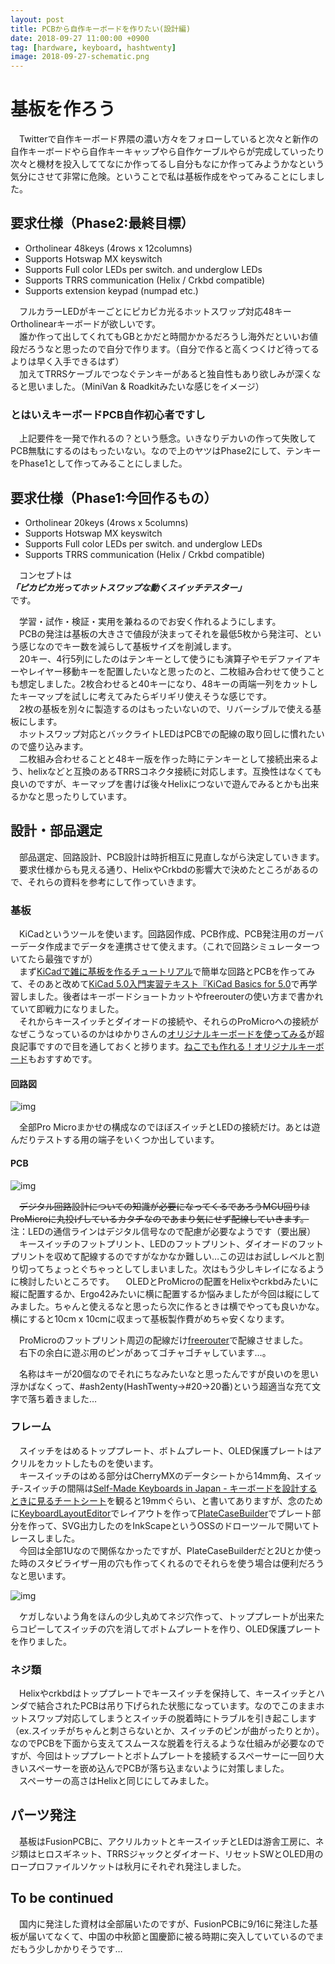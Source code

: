 ```yaml
---
layout: post
title: PCBから自作キーボードを作りたい(設計編)
date: 2018-09-27 11:00:00 +0900
tag: [hardware, keyboard, hashtwenty]
image: 2018-09-27-schematic.png
---
```


# 基板を作ろう

　Twitterで自作キーボード界隈の濃い方々をフォローしていると次々と新作の自作キーボードやら自作キーキャップやら自作ケーブルやらが完成していったり次々と機材を投入しててなにか作ってるし自分もなにか作ってみようかなという気分にさせて非常に危険。ということで私は基板作成をやってみることにしました。

## 要求仕様（Phase2:最終目標）

* Ortholinear 48keys (4rows x 12columns)
* Supports Hotswap MX keyswitch
* Supports Full color LEDs per switch. and underglow LEDs
* Supports TRRS communication (Helix / Crkbd compatible)
* Supports extension keypad (numpad etc.)

　フルカラーLEDがキーごとにピカピカ光るホットスワップ対応48キーOrtholinearキーボードが欲しいです。  
　誰か作って出してくれてもGBとかだと時間かかるだろうし海外だといいお値段だろうなと思ったので自分で作ります。（自分で作ると高くつくけど待ってるよりは早く入手できるはず）  
　加えてTRRSケーブルでつなぐテンキーがあると独自性もあり欲しみが深くなると思いました。（MiniVan & Roadkitみたいな感じをイメージ）  

### とはいえキーボードPCB自作初心者ですし

　上記要件を一発で作れるの？という懸念。いきなりデカいの作って失敗してPCB無駄にするのはもったいない。なので上のヤツはPhase2にして、テンキーをPhase1として作ってみることにしました。  

## 要求仕様（Phase1:今回作るもの）

* Ortholinear 20keys (4rows x 5columns)
* Supports Hotswap MX keyswitch
* Supports Full color LEDs per switch. and underglow LEDs
* Supports TRRS communication (Helix / Crkbd compatible)

　コンセプトは  
***「ピカピカ光ってホットスワップな動くスイッチテスター」***  
です。  

　学習・試作・検証・実用を兼ねるのでお安く作れるようにします。  
　PCBの発注は基板の大きさで値段が決まってそれを最低5枚から発注可、という感じなのでキー数を減らして基板サイズを削減します。  
　20キー、4行5列にしたのはテンキーとして使うにも演算子やモデファイアキーやレイヤー移動キーを配置したいなと思ったのと、二枚組み合わせて使うことも想定しました。2枚合わせると40キーになり、48キーの両端一列をカットしたキーマップを試しに考えてみたらギリギリ使えそうな感じです。  
　2枚の基板を別々に製造するのはもったいないので、リバーシブルで使える基板にします。  
　ホットスワップ対応とバックライトLEDはPCBでの配線の取り回しに慣れたいので盛り込みます。  
　二枚組み合わせることと48キー版を作った時にテンキーとして接続出来るよう、helixなどと互換のあるTRRSコネクタ接続に対応します。互換性はなくても良いのですが、キーマップを書けば後々Helixにつないで遊んでみるとかも出来るかなと思ったりしています。  

## 設計・部品選定

　部品選定、回路設計、PCB設計は時折相互に見直しながら決定していきます。  
　要求仕様からも見える通り、HelixやCrkbdの影響大で決めたところがあるので、それらの資料を参考にして作っていきます。  

### 基板

　KiCadというツールを使います。回路図作成、PCB作成、PCB発注用のガーバーデータ作成までデータを連携させて使えます。（これで回路シミュレーターついてたら最強ですが）  
　まず[KiCadで雑に基板を作るチュートリアル](https://www.slideshare.net/soburi/kicad-53622272)で簡単な回路とPCBを作ってみて、そのあと改めて[KiCad 5.0入門実習テキスト『KiCad Basics for 5.0](https://kosakalab.booth.pm/items/941963)で再学習しました。後者はキーボードショートカットやfreerouterの使い方まで書かれていて即戦力になりました。  
　それからキースイッチとダイオードの接続や、それらのProMicroへの接続がなぜこうなっているのかはゆかりさんの[オリジナルキーボードを使ってみる](http://eucalyn.hatenadiary.jp/entry/original-keyboard-01)が超良記事ですので目を通しておくと捗ります。[ねこでも作れる！オリジナルキーボード](https://booth.pm/ja/items/780027)もおすすめです。  

#### 回路図

![img](/assets/photos/2018-09-27-schematic.png)  

　全部Pro Microまかせの構成なのでほぼスイッチとLEDの接続だけ。あとは遊んだりテストする用の端子をいくつか出しています。  

#### PCB

![img](/assets/photos/2018-09-27-pcb.png)  

　<strike>デジタル回路設計についての知識が必要になってくるであろうMCU回りはProMicroに丸投げしているカタチなのであまり気にせず配線していきます。</strike>注：LEDの通信ラインはデジタル信号なので配慮が必要なようです（要出展）  
　キースイッチのフットプリント、LEDのフットプリント、ダイオードのフットプリントを収めて配線するのですがなかなか難しい…この辺はお試しレベルと割り切ってちょっとぐちゃっとしてしまいました。次はもう少しキレイになるように検討したいところです。
　OLEDとProMicroの配置をHelixやcrkbdみたいに縦に配置するか、Ergo42みたいに横に配置するか悩みましたが今回は縦にしてみました。ちゃんと使えるなと思ったら次に作るときは横でやっても良いかな。横にすると10cm x 10cmに収まって基板製作費がめちゃ安くなります。  

　ProMicroのフットプリント周辺の配線だけ[freerouter](https://github.com/freerouting/freerouting/tree/master/binaries)で配線させました。  
　右下の余白に遊ぶ用のピンがあってゴチャゴチャしています…。  

　名称はキーが20個なのでそれにちなみたいなと思ったんですが良いのを思い浮かばなくって、#ash2enty(HashTwenty->#20->20番)という超適当な充て文字で落ち着きました…  

### フレーム

　スイッチをはめるトッププレート、ボトムプレート、OLED保護プレートはアクリルをカットしたものを使います。  
　キースイッチのはめる部分はCherryMXのデータシートから14mm角、スイッチ-スイッチの間隔は[Self-Made Keyboards in Japan - キーボードを設計するときに見るチートシート](https://scrapbox.io/self-made-kbds-ja/%E3%82%AD%E3%83%BC%E3%83%9C%E3%83%BC%E3%83%89%E3%82%92%E8%A8%AD%E8%A8%88%E3%81%99%E3%82%8B%E3%81%A8%E3%81%8D%E3%81%AB%E8%A6%8B%E3%82%8B%E3%83%81%E3%83%BC%E3%83%88%E3%82%B7%E3%83%BC%E3%83%88)を観ると19mmぐらい、と書いてありますが、念のために[KeyboardLayoutEditor](http://www.keyboard-layout-editor.com/)でレイアウトを作って[PlateCaseBuilder](http://builder.swillkb.com/)でプレート部分を作って、SVG出力したのをInkScapeというOSSのドローツールで開いてトレースしました。  
　今回は全部1Uなので関係なかったですが、PlateCaseBuilderだと2Uとか使った時のスタビライザー用の穴も作ってくれるのでそれらを使う場合は便利だろうなと思います。  

![img](/assets/photos/2018-09-27-plate.png)  

　ケガしないよう角をほんの少し丸めてネジ穴作って、トッププレートが出来たらコピーしてスイッチの穴を消してボトムプレートを作り、OLED保護プレートを作りました。  

### ネジ類

　Helixやcrkbdはトッププレートでキースイッチを保持して、キースイッチとハンダで結合されたPCBは吊り下げられた状態になっています。なのでこのままホットスワップ対応してしまうとスイッチの脱着時にトラブルを引き起こします（ex.スイッチがちゃんと刺さらないとか、スイッチのピンが曲がったりとか）。なのでPCBを下面から支えてスムースな脱着を行えるような仕組みが必要なのですが、今回はトッププレートとボトムプレートを接続するスペーサーに一回り大きいスペーサーを嵌め込んでPCBが落ち込まないように対策しました。  
　スペーサーの高さはHelixと同じにしてみました。  

## パーツ発注

　基板はFusionPCBに、アクリルカットとキースイッチとLEDは游舎工房に、ネジ類はヒロスギネット、TRRSジャックとダイオード、リセットSWとOLED用のロープロファイルソケットは秋月にそれぞれ発注しました。  

## To be continued

　国内に発注した資材は全部届いたのですが、FusionPCBに9/16に発注した基板が届いてなくて、中国の中秋節と国慶節に被る時期に突入していているのでまだもう少しかかりそうです…
